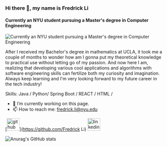 ### Hi there 👋, my name is Fredrick Li
#### Currently an NYU student pursuing a Master's degree in Computer Engineering
![Currently an NYU student pursuing a Master's degree in Computer Engineering](https://user-images.githubusercontent.com/76492658/156945143-b5281a22-a5d7-4eaf-8914-3eb53484a885.png)

After I received my Bachelor's degree in mathematics at UCLA, it took me a couple of months to wonder how am I gonna put my theoretical knowledge to practical use without letting go of my passion. And now here I am, realizing that developing various cool applications and algorithms with software engineering skills can fertilize both my curiosity and imagination. Always keep learning and I'm very looking forward to my future career in the tech industry!

Skills: Java / Python/ Spring Boot / REACT / HTML /

- 🔭 I’m currently working on this page. 
- 📫 How to reach me: fredrick.li@nyu.edu 


[<img src='https://cdn.jsdelivr.net/npm/simple-icons@3.0.1/icons/github.svg' alt='github' height='40'>](https://github.com/Fredrick Li)  [<img src='https://cdn.jsdelivr.net/npm/simple-icons@3.0.1/icons/linkedin.svg' alt='linkedin' height='40'>](https://www.linkedin.com/in/www.linkedin.com/in/fredrick-li/)  




![Anurag's GitHub stats](https://github-readme-stats.vercel.app/api?username=Fredrick-Li&show_icons=true&theme=radical)
